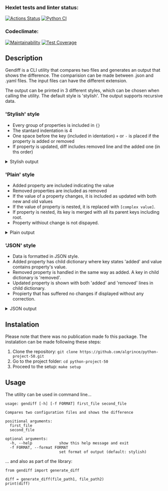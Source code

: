 ### Hexlet tests and linter status:
[![Actions Status](https://github.com/algrince/python-project-50/workflows/hexlet-check/badge.svg)](https://github.com/algrince/python-project-50/actions)
[![Python CI](https://github.com/algrince/python-project-50/actions/workflows/pyci.yml/badge.svg)](https://github.com/algrince/python-project-50/actions/workflows/pyci.yml)
### Codeclimate:
[![Maintainability](https://api.codeclimate.com/v1/badges/c4b4a365cf37997e7de3/maintainability)](https://codeclimate.com/github/algrince/python-project-50/maintainability)
[![Test Coverage](https://api.codeclimate.com/v1/badges/c4b4a365cf37997e7de3/test_coverage)](https://codeclimate.com/github/algrince/python-project-50/test_coverage)

## Description
Gendiff is a CLI utility that compares two files and generates an output that shows the difference. The comparision can be made between .json and .yaml files. The input files can have the different extension.

The output can be printed in 3 different styles, which can be chosen when calling the utility. The default style is 'stylish'. The output supports recursive data.

### 'Stylish' style
- Every group of properties is included in `{}`
- The stantard indentation is 4
- One space before the key (included in identation) `+` or `-` is placed if the property is added or removed
- If property is updated, diff includes removed line and the added one (in ths order)
<details>
  <summary>Stylish output</summary>
```python
{
    common: {
      + follow: false
        setting1: Value 1
      - setting2: 200
      - setting3: true
      + setting3: null
      + setting4: blah blah
      + setting5: {
            key5: value5
        }
        setting6: {
            doge: {
              - wow: 
              + wow: so much
            }
            key: value
          + ops: vops
        }
    }
    group1: {
      - baz: bas
      + baz: bars
        foo: bar
      - nest: {
            key: value
        }
      + nest: str
    }
  - group2: {
        abc: 12345
        deep: {
            id: 45
        }
    }
  + group3: {
        deep: {
            id: {
                number: 45
            }
        }
        fee: 100500
    }
}
```
</details>


### 'Plain' style
- Added property are included indicating the value
- Removed properties are included as removed
- If the value of a property changes, it is included as updated with both new and old values
- If the value of property is nested, it is replaced with `[complex value]`.
- If property is nested, its key is merged with all its parent keys including root.
- Property withiout change is not dispayed. 
<details>
  <summary>Plain output</summary>
```python
Property 'common.follow' was added with value: false
Property 'common.setting2' was removed
Property 'common.setting3' was updated. From true to null
Property 'common.setting4' was added with value: 'blah blah'
Property 'common.setting5' was added with value: [complex value]
Property 'common.setting6.doge.wow' was updated. From '' to 'so much'
Property 'common.setting6.ops' was added with value: 'vops'
Property 'group1.baz' was updated. From 'bas' to 'bars'
Property 'group1.nest' was updated. From [complex value] to 'str'
Property 'group2' was removed
Property 'group3' was added with value: [complex value]
```
</details>

### 'JSON' style
- Data is formatted in JSON style.
- Added property has child dictionary where key states 'added' and value contains property's value.
- Removed property is handled in the same way as added. A key in child dictionary is 'removed'.
- Updated property is shown with both 'added' and 'removed' lines in child dictionary.
- Propierty that has suffered no changes if displayed without any correction.
<details>
  <summary>JSON output</summary>
```python
{
    "common": {
        "follow": {
            "added": false
        },
        "setting1": "Value 1",
        "setting2": {
            "removed": 200
        },
        "setting3": {
            "removed": true,
            "added": null
        },
        "setting4": {
            "added": "blah blah"
        },
        "setting5": {
            "added": {
                "key5": "value5"
            }
        },
        "setting6": {
            "doge": {
                "wow": {
                    "removed": "",
                    "added": "so much"
                }
            },
            "key": "value",
            "ops": {
                "added": "vops"
            }
        }
    },
    "group1": {
        "baz": {
            "removed": "bas",
            "added": "bars"
        },
        "foo": "bar",
        "nest": {
            "removed": {
                "key": "value"
            },
            "added": "str"
        }
    },
    "group2": {
        "removed": {
            "abc": 12345,
            "deep": {
                "id": 45
            }
        }
    },
    "group3": {
        "added": {
            "deep": {
                "id": {
                    "number": 45
                }
            },
            "fee": 100500
        }
    }
}
```
</details>

## Instalation
Please note that there was no publication made fo this package. The instalation can be made following these steps:
1. Clone the repository:
`git clone https://github.com/algrince/python-project-50.git`
2. Go to the project folder:
`cd python-project-50`
3. Proceed to the setup:
`make setup`

## Usage
The utility can be used in command line...
```
usage: gendiff [-h] [-f FORMAT] first_file second_file

Compares two configuration files and shows the difference

positional arguments:
  first_file
  second_file

optional arguments:
  -h, --help            show this help message and exit
  -f FORMAT, --format FORMAT
                        set format of output (default: stylish)
```
... and also as part of the library:
```
from gendiff import generate_diff

diff = generate_diff(file_path1, file_path2)
print(diff)
```